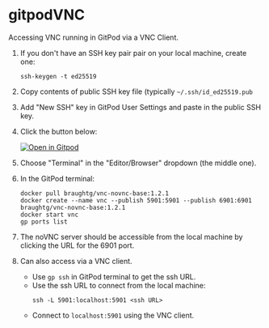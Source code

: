 # gitpodVNC

Accessing VNC running in GitPod via a VNC Client.

1. If you don't have an SSH key pair pair on your local machine, create one:
    ```
    ssh-keygen -t ed25519
    ```
2. Copy contents of public SSH key file (typically `~/.ssh/id_ed25519.pub`
3. Add "New SSH" key in GitPod User Settings and paste in the public SSH key.
4. Click the button below:

   [![Open in Gitpod](https://gitpod.io/button/open-in-gitpod.svg)](https://gitpod.io/#https://github.com/braughtg/gitpodVNC)

6. Choose "Terminal" in the "Editor/Browser" dropdown (the middle one).

7. In the GitPod terminal:
   ```
   docker pull braughtg/vnc-novnc-base:1.2.1
   docker create --name vnc --publish 5901:5901 --publish 6901:6901 braughtg/vnc-novnc-base:1.2.1
   docker start vnc
   gp ports list
   ```
8. The noVNC server should be accessible from the local machine by clicking the URL for the 6901 port.
9. Can also access via a VNC client.
   - Use `gp ssh` in GitPod terminal to get the ssh URL.
   - Use the ssh URL to connect from the local machine:
     ```
     ssh -L 5901:localhost:5901 <ssh URL>
     ```
   - Connect to `localhost:5901` using the VNC client.
